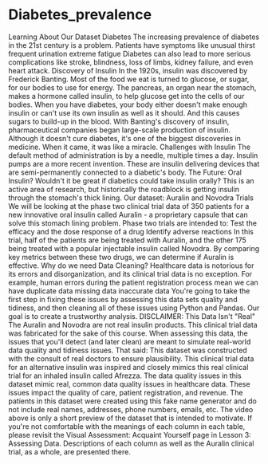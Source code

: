 # Diabetes_prevalence
Learning About Our Dataset   Diabetes The increasing prevalence of diabetes in the 21st century is a problem. Patients have symptoms like  unusual thirst frequent urination extreme fatigue Diabetes can also lead to more serious complications like stroke, blindness, loss of limbs, kidney failure, and even heart attack.  Discovery of Insulin In the 1920s, insulin was discovered by Frederick Banting. Most of the food we eat is turned to glucose, or sugar, for our bodies to use for energy. The pancreas, an organ near the stomach, makes a hormone called insulin, to help glucose get into the cells of our bodies. When you have diabetes, your body either doesn't make enough insulin or can't use its own insulin as well as it should. And this causes sugars to build-up in the blood.  With Banting's discovery of insulin, pharmaceutical companies began large-scale production of insulin. Although it doesn't cure diabetes, it's one of the biggest discoveries in medicine. When it came, it was like a miracle.  Challenges with Insulin The default method of administration is by a needle, multiple times a day. Insulin pumps are a more recent invention. These are insulin delivering devices that are semi-permanently connected to a diabetic's body.  The Future: Oral Insulin? Wouldn't it be great if diabetics could take insulin orally? This is an active area of research, but historically the roadblock is getting insulin through the stomach's thick lining.  Our dataset: Auralin and Novodra Trials We will be looking at the phase two clinical trial data of 350 patients for a new innovative oral insulin called Auralin - a proprietary capsule that can solve this stomach lining problem.  Phase two trials are intended to:  Test the efficacy and the dose response of a drug Identify adverse reactions In this trial, half of the patients are being treated with Auralin, and the other 175 being treated with a popular injectable insulin called Novodra. By comparing key metrics between these two drugs, we can determine if Auralin is effective.  Why do we need Data Cleaning? Healthcare data is notorious for its errors and disorganization, and its clinical trial data is no exception. For example, human errors during the patient registration process mean we can have  duplicate data missing data inaccurate data You're going to take the first step in fixing these issues by assessing this data sets quality and tidiness, and then cleaning all of these issues using Python and Pandas. Our goal is to create a trustworthy analysis.  DISCLAIMER: This Data Isn't "Real" The Auralin and Novodra are not real insulin products. This clinical trial data was fabricated for the sake of this course. When assessing this data, the issues that you'll detect (and later clean) are meant to simulate real-world data quality and tidiness issues.  That said:  This dataset was constructed with the consult of real doctors to ensure plausibility. This clinical trial data for an alternative insulin was inspired and closely mimics this real clinical trial for an inhaled insulin called Afrezza. The data quality issues in this dataset mimic real, common data quality issues in healthcare data. These issues impact the quality of care, patient registration, and revenue. The patients in this dataset were created using this fake name generator and do not include real names, addresses, phone numbers, emails, etc. The video above is only a short preview of the dataset that is intended to motivate. If you're not comfortable with the meanings of each column in each table, please revisit the Visual Assessment: Acquaint Yourself page in Lesson 3: Assessing Data. Descriptions of each column as well as the Auralin clinical trial, as a whole, are presented there.

